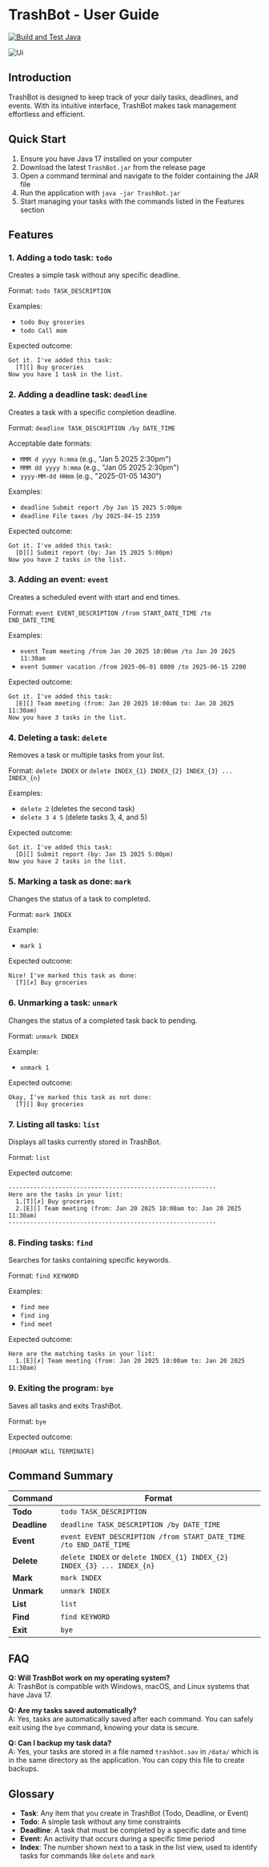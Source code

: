 # TrashBot - User Guide
[![Build and Test Java](https://github.com/0x4F776C/ip/actions/workflows/gradle.yml/badge.svg)](https://github.com/0x4F776C/ip/actions/workflows/gradle.yml)

![Ui](docs/Ui.png)

## Introduction

TrashBot is designed to keep track of your daily tasks, deadlines, and events. With its intuitive interface, TrashBot makes task management effortless and efficient.

## Quick Start

1. Ensure you have Java 17 installed on your computer
2. Download the latest `TrashBot.jar` from the release page
3. Open a command terminal and navigate to the folder containing the JAR file
4. Run the application with `java -jar TrashBot.jar`
5. Start managing your tasks with the commands listed in the Features section

## Features

### 1. Adding a todo task: `todo`

Creates a simple task without any specific deadline.

Format: `todo TASK_DESCRIPTION`

Examples:
* `todo Buy groceries`
* `todo Call mom`

Expected outcome:
```
Got it. I've added this task:
  [T][] Buy groceries
Now you have 1 task in the list.
```

### 2. Adding a deadline task: `deadline`

Creates a task with a specific completion deadline.

Format: `deadline TASK_DESCRIPTION /by DATE_TIME`

Acceptable date formats:
* `MMM d yyyy h:mma` (e.g., "Jan 5 2025 2:30pm")
* `MMM dd yyyy h:mma` (e.g., "Jan 05 2025 2:30pm")
* `yyyy-MM-dd HHmm` (e.g., "2025-01-05 1430")

Examples:
* `deadline Submit report /by Jan 15 2025 5:00pm`
* `deadline File taxes /by 2025-04-15 2359`

Expected outcome:
```
Got it. I've added this task:
  [D][] Submit report (by: Jan 15 2025 5:00pm)
Now you have 2 tasks in the list.
```

### 3. Adding an event: `event`

Creates a scheduled event with start and end times.

Format: `event EVENT_DESCRIPTION /from START_DATE_TIME /to END_DATE_TIME`

Examples:
* `event Team meeting /from Jan 20 2025 10:00am /to Jan 20 2025 11:30am`
* `event Summer vacation /from 2025-06-01 0800 /to 2025-06-15 2200`

Expected outcome:
```
Got it. I've added this task:
  [E][] Team meeting (from: Jan 20 2025 10:00am to: Jan 20 2025 11:30am)
Now you have 3 tasks in the list.
```

### 4. Deleting a task: `delete`

Removes a task or multiple tasks from your list.

Format: `delete INDEX` or `delete INDEX_{1} INDEX_{2} INDEX_{3} ... INDEX_{n}`

Examples:
* `delete 2` (deletes the second task)
* `delete 3 4 5` (delete tasks 3, 4, and 5)

Expected outcome:
```
Got it. I've added this task:
  [D][] Submit report (by: Jan 15 2025 5:00pm)
Now you have 2 tasks in the list.
```

### 5. Marking a task as done: `mark`

Changes the status of a task to completed.

Format: `mark INDEX`

Example:
* `mark 1`

Expected outcome:
```
Nice! I've marked this task as done:
  [T][✗] Buy groceries
```

### 6. Unmarking a task: `unmark`

Changes the status of a completed task back to pending.

Format: `unmark INDEX`

Example:
* `unmark 1`

Expected outcome:
```
Okay, I've marked this task as not done:
  [T][] Buy groceries
```

### 7. Listing all tasks: `list`

Displays all tasks currently stored in TrashBot.

Format: `list`

Expected outcome:
```
----------------------------------------------------------
Here are the tasks in your list:
  1.[T][✗] Buy groceries
  2.[E][] Team meeting (from: Jan 20 2025 10:00am to: Jan 20 2025 11:30am)
----------------------------------------------------------
```

### 8. Finding tasks: `find`

Searches for tasks containing specific keywords.

Format: `find KEYWORD`

Examples:
* `find mee`
* `find ing`
* `find meet`

Expected outcome:
```
Here are the matching tasks in your list:
  1.[E][✗] Team meeting (from: Jan 20 2025 10:00am to: Jan 20 2025 11:30am)
```

### 9. Exiting the program: `bye`

Saves all tasks and exits TrashBot.

Format: `bye`

Expected outcome:
```
[PROGRAM WILL TERMINATE]
```

## Command Summary

| Command | Format                                                                |
| ------- |-----------------------------------------------------------------------|
| **Todo** | `todo TASK_DESCRIPTION`                                               |
| **Deadline** | `deadline TASK_DESCRIPTION /by DATE_TIME`                             |
| **Event** | `event EVENT_DESCRIPTION /from START_DATE_TIME /to END_DATE_TIME`     |
| **Delete** | `delete INDEX` or `delete INDEX_{1} INDEX_{2} INDEX_{3} ... INDEX_{n}` |
| **Mark** | `mark INDEX`                                                          |
| **Unmark** | `unmark INDEX`                                                        |
| **List** | `list`                                                                |
| **Find** | `find KEYWORD`                                                        |
| **Exit** | `bye`                                                                 |

## FAQ

**Q: Will TrashBot work on my operating system?**  
A: TrashBot is compatible with Windows, macOS, and Linux systems that have Java 17.

**Q: Are my tasks saved automatically?**  
A: Yes, tasks are automatically saved after each command. You can safely exit using the `bye` command, knowing your data is secure.

**Q: Can I backup my task data?**  
A: Yes, your tasks are stored in a file named `trashbot.sav` in `/data/` which is in the same directory as the application. You can copy this file to create backups.

## Glossary

* **Task**: Any item that you create in TrashBot (Todo, Deadline, or Event)
* **Todo**: A simple task without any time constraints
* **Deadline**: A task that must be completed by a specific date and time
* **Event**: An activity that occurs during a specific time period
* **Index**: The number shown next to a task in the list view, used to identify tasks for commands like `delete` and `mark`